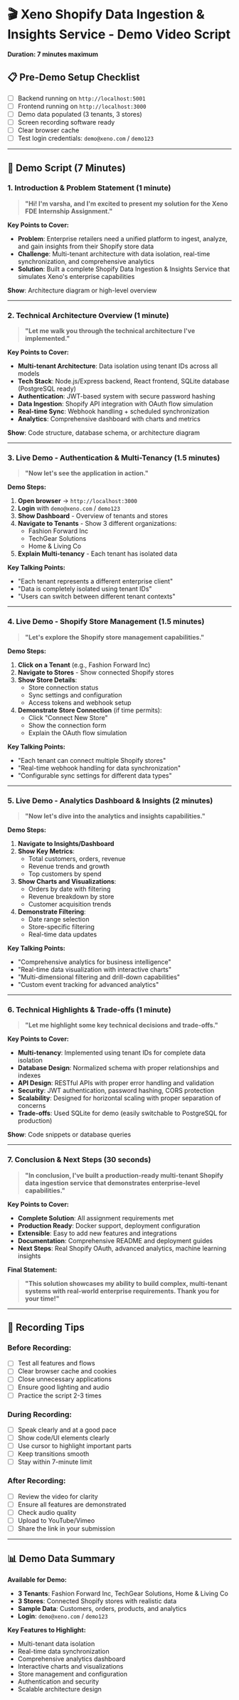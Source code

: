 # 🎬 Xeno Shopify Data Ingestion & Insights Service - Demo Video Script

**Duration: 7 minutes maximum**

## 📋 **Pre-Demo Setup Checklist**
- [ ] Backend running on `http://localhost:5001`
- [ ] Frontend running on `http://localhost:3000`
- [ ] Demo data populated (3 tenants, 3 stores)
- [ ] Screen recording software ready
- [ ] Clear browser cache
- [ ] Test login credentials: `demo@xeno.com` / `demo123`

---

## 🎯 **Demo Script (7 Minutes)**

### **1. Introduction & Problem Statement (1 minute)**
> **"Hi! I'm varsha, and I'm excited to present my solution for the Xeno FDE Internship Assignment."**

**Key Points to Cover:**
- **Problem**: Enterprise retailers need a unified platform to ingest, analyze, and gain insights from their Shopify store data
- **Challenge**: Multi-tenant architecture with data isolation, real-time synchronization, and comprehensive analytics
- **Solution**: Built a complete Shopify Data Ingestion & Insights Service that simulates Xeno's enterprise capabilities

**Show**: Architecture diagram or high-level overview

---

### **2. Technical Architecture Overview (1 minute)**
> **"Let me walk you through the technical architecture I've implemented."**

**Key Points to Cover:**
- **Multi-tenant Architecture**: Data isolation using tenant IDs across all models
- **Tech Stack**: Node.js/Express backend, React frontend, SQLite database (PostgreSQL ready)
- **Authentication**: JWT-based system with secure password hashing
- **Data Ingestion**: Shopify API integration with OAuth flow simulation
- **Real-time Sync**: Webhook handling + scheduled synchronization
- **Analytics**: Comprehensive dashboard with charts and metrics

**Show**: Code structure, database schema, or architecture diagram

---

### **3. Live Demo - Authentication & Multi-Tenancy (1.5 minutes)**
> **"Now let's see the application in action."**

**Demo Steps:**
1. **Open browser** → `http://localhost:3000`
2. **Login** with `demo@xeno.com` / `demo123`
3. **Show Dashboard** - Overview of tenants and stores
4. **Navigate to Tenants** - Show 3 different organizations:
   - Fashion Forward Inc
   - TechGear Solutions  
   - Home & Living Co
5. **Explain Multi-tenancy** - Each tenant has isolated data

**Key Talking Points:**
- "Each tenant represents a different enterprise client"
- "Data is completely isolated using tenant IDs"
- "Users can switch between different tenant contexts"

---

### **4. Live Demo - Shopify Store Management (1.5 minutes)**
> **"Let's explore the Shopify store management capabilities."**

**Demo Steps:**
1. **Click on a Tenant** (e.g., Fashion Forward Inc)
2. **Navigate to Stores** - Show connected Shopify stores
3. **Show Store Details**:
   - Store connection status
   - Sync settings and configuration
   - Access tokens and webhook setup
4. **Demonstrate Store Connection** (if time permits):
   - Click "Connect New Store"
   - Show the connection form
   - Explain the OAuth flow simulation

**Key Talking Points:**
- "Each tenant can connect multiple Shopify stores"
- "Real-time webhook handling for data synchronization"
- "Configurable sync settings for different data types"

---

### **5. Live Demo - Analytics Dashboard & Insights (2 minutes)**
> **"Now let's dive into the analytics and insights capabilities."**

**Demo Steps:**
1. **Navigate to Insights/Dashboard**
2. **Show Key Metrics**:
   - Total customers, orders, revenue
   - Revenue trends and growth
   - Top customers by spend
3. **Show Charts and Visualizations**:
   - Orders by date with filtering
   - Revenue breakdown by store
   - Customer acquisition trends
4. **Demonstrate Filtering**:
   - Date range selection
   - Store-specific filtering
   - Real-time data updates

**Key Talking Points:**
- "Comprehensive analytics for business intelligence"
- "Real-time data visualization with interactive charts"
- "Multi-dimensional filtering and drill-down capabilities"
- "Custom event tracking for advanced analytics"

---

### **6. Technical Highlights & Trade-offs (1 minute)**
> **"Let me highlight some key technical decisions and trade-offs."**

**Key Points to Cover:**
- **Multi-tenancy**: Implemented using tenant IDs for complete data isolation
- **Database Design**: Normalized schema with proper relationships and indexes
- **API Design**: RESTful APIs with proper error handling and validation
- **Security**: JWT authentication, password hashing, CORS protection
- **Scalability**: Designed for horizontal scaling with proper separation of concerns
- **Trade-offs**: Used SQLite for demo (easily switchable to PostgreSQL for production)

**Show**: Code snippets or database queries

---

### **7. Conclusion & Next Steps (30 seconds)**
> **"In conclusion, I've built a production-ready multi-tenant Shopify data ingestion service that demonstrates enterprise-level capabilities."**

**Key Points to Cover:**
- **Complete Solution**: All assignment requirements met
- **Production Ready**: Docker support, deployment configuration
- **Extensible**: Easy to add new features and integrations
- **Documentation**: Comprehensive README and deployment guides
- **Next Steps**: Real Shopify OAuth, advanced analytics, machine learning insights

**Final Statement:**
> **"This solution showcases my ability to build complex, multi-tenant systems with real-world enterprise requirements. Thank you for your time!"**

---

## 🎥 **Recording Tips**

### **Before Recording:**
- [ ] Test all features and flows
- [ ] Clear browser cache and cookies
- [ ] Close unnecessary applications
- [ ] Ensure good lighting and audio
- [ ] Practice the script 2-3 times

### **During Recording:**
- [ ] Speak clearly and at a good pace
- [ ] Show code/UI elements clearly
- [ ] Use cursor to highlight important parts
- [ ] Keep transitions smooth
- [ ] Stay within 7-minute limit

### **After Recording:**
- [ ] Review the video for clarity
- [ ] Ensure all features are demonstrated
- [ ] Check audio quality
- [ ] Upload to YouTube/Vimeo
- [ ] Share the link in your submission

---

## 📊 **Demo Data Summary**

**Available for Demo:**
- **3 Tenants**: Fashion Forward Inc, TechGear Solutions, Home & Living Co
- **3 Stores**: Connected Shopify stores with realistic data
- **Sample Data**: Customers, orders, products, and analytics
- **Login**: `demo@xeno.com` / `demo123`

**Key Features to Highlight:**
- Multi-tenant data isolation
- Real-time data synchronization
- Comprehensive analytics dashboard
- Interactive charts and visualizations
- Store management and configuration
- Authentication and security
- Scalable architecture design
